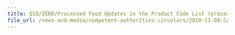 ```yaml
---
title: QID/IERD/Processed Food Updates in the Product Code List (processed food) 
file_url: /news-and-media/competent-authorities-circulars/2010-11-08-CA.pdf
---
```

